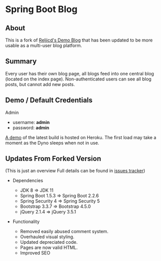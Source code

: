 # Spring Boot Blog

## About
This is a fork of [Reljicd's Demo Blog](https://github.com/reljicd/spring-boot-blog) that has been updated to
be more usable as a multi-user blog platform. 

## Summary
Every user has their own blog page, all blogs feed into one central blog (located on the index page). 
Non-authenticated users can see all blog posts, but cannot add new posts.

## Demo / Default Credentials
Admin
- username: **admin**
- password: **admin**

[A demo](https://springblogdemo.herokuapp.com/) of the latest build is hosted on Heroku. The first load may take a 
moment as the Dyno sleeps when not in use.

## Updates From Forked Version
(This is just an overview Full details can be found in [issues tracker](https://github.com/ajo/spring-boot-blog/issues?q=is%3Aissue+is%3Aclosed))

- Dependencies
    - JDK 8 => JDK 11
    - Spring Boot 1.5.3 => Spring Boot 2.2.6
    - Spring Security 4 => Spring Security 5
    - Bootstrap 3.3.7 => Bootstrap 4.5.0
    - jQuery 2.1.4 => jQuery 3.5.1
     
- Functionality 
    - Removed easily abused comment system.
    - Overhauled visual styling.
    - Updated depreciated code.
    - Pages are now valid HTML.
    - Improved SEO
